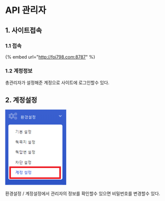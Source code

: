# API 관리자

## 1. 사이트접속

### 1.1 접속

{% embed url="http://foi798.com:8787" %}

### 1.2 계정정보

총관리자가 설정해준 계정으로 사이트에 로그인할수 있다.

## 2. 계정설정

![](.gitbook/assets/image%20%2817%29.png)

환경설정 / 계정설정에서 관리자의 정보를 확인할수 있으면 비밀번호를 변경할수 있다.







